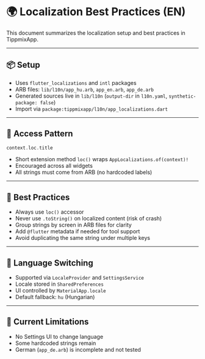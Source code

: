 # 🌍 Localization Best Practices (EN)

This document summarizes the localization setup and best practices in TippmixApp.

---

## 📦 Setup

- Uses `flutter_localizations` and `intl` packages
- ARB files: `lib/l10n/app_hu.arb`, `app_en.arb`, `app_de.arb`
- Generated sources live in `lib/l10n` (`output-dir` in `l10n.yaml`, `synthetic-package: false`)
- Import via `package:tippmixapp/l10n/app_localizations.dart`

---

## 🧪 Access Pattern

```dart
context.loc.title
```

- Short extension method `loc()` wraps `AppLocalizations.of(context)!`
- Encouraged across all widgets
- All strings must come from ARB (no hardcoded labels)

---

## 🧠 Best Practices

- Always use `loc()` accessor
- Never use `.toString()` on localized content (risk of crash)
- Group strings by screen in ARB files for clarity
- Add `@flutter` metadata if needed for tool support
- Avoid duplicating the same string under multiple keys

---

## 🔀 Language Switching

- Supported via `LocaleProvider` and `SettingsService`
- Locale stored in `SharedPreferences`
- UI controlled by `MaterialApp.locale`
- Default fallback: `hu` (Hungarian)

---

## 🚧 Current Limitations

- No Settings UI to change language
- Some hardcoded strings remain
- German (`app_de.arb`) is incomplete and not tested
